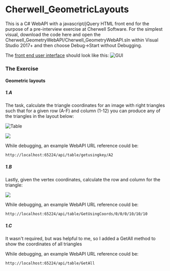 # Cherwell_GeometricLayouts ###

This is a C# WebAPI with a javascript/jQuery HTML front end for the purpose of a pre-interview exercise at Cherwell Software.
For the simplest visual, download the code here and open the Cherwell_GeometryWebAPI/Cherwell_GeometryWebAPI.sln within Visual Studio 2017+ and then choose Debug->Start without Debugging.  

The [front end user interface](http://localhost:65224/index.html) should look like this: ![GUI](https://drive.google.com/file/d/1WA5WaBr43XvEuPhSOOQutRnyVqmM_-1U/view?usp=sharing)

 
### The Exercise
#### Geometric layouts
##### 1.A
The task, calculate the triangle coordinates for an image with right triangles such that for a given row (A-F) and column (1-12) you can produce any of the triangles in the layout below:

![Table](https://drive.google.com/uc?export=view&id=1csU9_p4PZY7zG5bM5BXtoAKU8o7nQ4h3)

![](https://drive.google.com/uc?export=view&id=1DC7Gvq9A3nJJMhps85Y5oV0nKepsxZWz)

While debugging, an example WebAPI URL reference could be: 
```html
http://localhost:65224/api/table/getusingkey/A2
```


##### 1.B
Lastly, given the vertex coordinates, calculate the row and column for the triangle:

![](https://drive.google.com/uc?export=view&id=1JQigp_AzK60ou0jdl866GS3ScQGsmnn2)

While debugging, an example WebAPI URL reference could be: 
```html
http://localhost:65224/api/table/GetUsingCoords/0/0/0/10/10/10
```

##### 1.C 
It wasn't required, but was helpful to me, so I added a GetAll method to show the coordinates of all triangles

While debugging, an example WebAPI URL reference could be: 
```html
http://localhost:65224/api/table/GetAll
```
